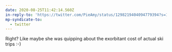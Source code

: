 ```yaml
---
date: 2020-08-25T11:42:14.560Z
in-reply-to: 'https://twitter.com/PieAmy/status/1298219404094779394?s=19'
mp-syndicate-to:
  - twitter
---
```


Right? Like maybe she was quipping about the exorbitant cost of actual ski trips :-)
